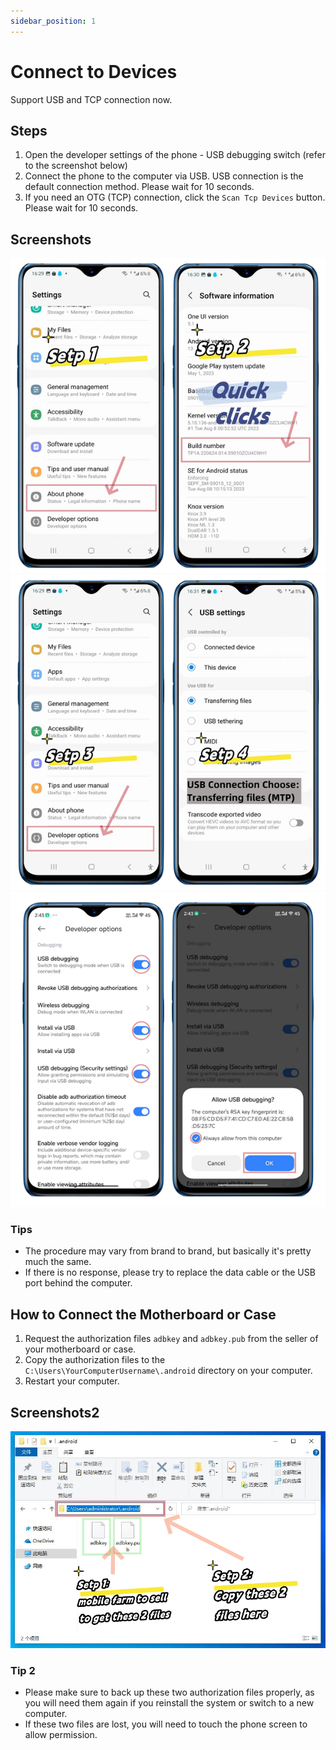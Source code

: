 ```yaml
---
sidebar_position: 1
---
```


# Connect to Devices

Support USB and TCP connection now.

## Steps

1. Open the developer settings of the phone - USB debugging switch (refer to the screenshot below)
2. Connect the phone to the computer via USB. USB connection is the default connection method. Please wait for 10 seconds.
3. If you need an OTG (TCP) connection, click the `Scan Tcp Devices` button. Please wait for 10 seconds.

## Screenshots

![usbsetp12en.png](../img/usbsetp12.png)
![usbsetp12en.png](../img/usbsetp34.png)
![usbsetp12en.png](../img/usbsetp56.png)

### Tips

* The procedure may vary from brand to brand, but basically it's pretty much the same.
* If there is no response, please try to replace the data cable or the USB port behind the computer.

## How to Connect the Motherboard or Case

1. Request the authorization files `adbkey` and `adbkey.pub` from the seller of your motherboard or case.
2. Copy the authorization files to the `C:\Users\YourComputerUsername\.android` directory on your computer.
3. Restart your computer.

## Screenshots2

![usbsetp12en.png](../img/adbkey.png)

### Tip 2

* Please make sure to back up these two authorization files properly, as you will need them again if you reinstall the system or switch to a new computer.
* If these two files are lost, you will need to touch the phone screen to allow permission.

